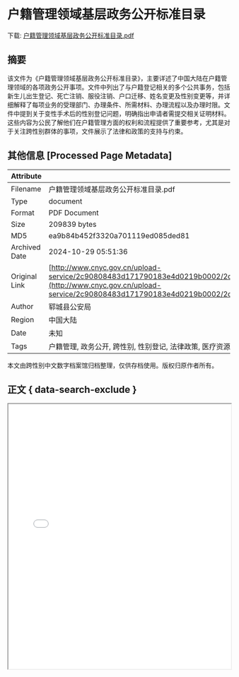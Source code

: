 # 户籍管理领域基层政务公开标准目录

<!-- tcd_download_link -->
下载: <a href="户籍管理领域基层政务公开标准目录.pdf" download>户籍管理领域基层政务公开标准目录.pdf</a>
<!-- tcd_download_link_end -->

## 摘要

<!-- tcd_abstract -->
该文件为《户籍管理领域基层政务公开标准目录》，主要详述了中国大陆在户籍管理领域的各项政务公开事项。文件中列出了与户籍登记相关的多个公共事务，包括新生儿出生登记、死亡注销、服役注销、户口迁移、姓名变更及性别变更等，并详细解释了每项业务的受理部门、办理条件、所需材料、办理流程以及办理时限。文件中提到关于变性手术后的性别登记问题，明确指出申请者需提交相关证明材料。这些内容为公民了解他们在户籍管理方面的权利和流程提供了重要参考，尤其是对于关注跨性别群体的事项，文件展示了法律和政策的支持与约束。

<!-- tcd_abstract_end -->

## 其他信息 [Processed Page Metadata]

| Attribute       | Value                                  |
|-----------------|----------------------------------------|
| Filename        | 户籍管理领域基层政务公开标准目录.pdf                             |
| Type            | document                                 |
| Format          | PDF Document                               |
| Size            | 209839 bytes                           |
| MD5             | ea9b84b452f3320a701119ed085ded81                                  |
| Archived Date   | 2024-10-29 05:51:36                             |
| Original Link   | [http://www.cnyc.gov.cn/upload-service/2c90808483d171790183e4d0219b0002/2c90808483d171790183e8b166ee0005/WY1598608411929481216.pdf](http://www.cnyc.gov.cn/upload-service/2c90808483d171790183e4d0219b0002/2c90808483d171790183e8b166ee0005/WY1598608411929481216.pdf)                         |
| Author          | 郓城县公安局                               |
| Region          | 中国大陆                               |
| Date            | 未知                                 |
| Tags            | 户籍管理, 政务公开, 跨性别, 性别登记, 法律政策, 医疗资源                                 |

本文由跨性别中文数字档案馆归档整理，仅供存档使用。版权归原作者所有。


## 正文 { data-search-exclude }

<!-- tcd_main_text -->
<iframe src="../户籍管理领域基层政务公开标准目录.pdf" width="100%" height="600px">
    <p>无法显示PDF，请下载查看。</p>
</iframe>
<!-- tcd_main_text_end -->

